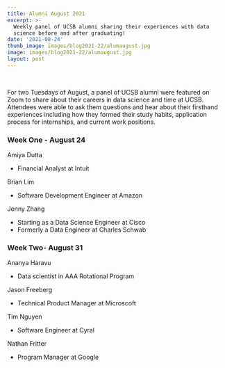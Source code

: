 ```yaml
---
title: Alumni August 2021
excerpt: >-
  Weekly panel of UCSB alumni sharing their experiences with data
  science before and after graduating!
date: '2021-08-24'
thumb_image: images/blog2021-22/alumaugust.jpg
image: images/blog2021-22/alumaugust.jpg
layout: post
---
```

<br/>

For two Tuesdays of August, a panel of UCSB alumni were featured on Zoom to share about their careers in data science and time at UCSB. Attendees were able to ask them questions and hear about their firsthand experiences including how they formed their study habits, application process for internships, and current work positions.

### Week One - August 24

Amiya Dutta
  - Financial Analyst at Intuit

Brian Lim
  - Software Development Engineer at Amazon

Jenny Zhang
  - Starting as a Data Science Engineer at Cisco
  - Formerly a Data Engineer at Charles Schwab

### Week Two- August 31

Ananya Haravu
  - Data scientist in AAA Rotational Program

Jason Freeberg
  - Technical Product Manager at Microscoft

Tim Nguyen
  - Software Engineer at Cyral

Nathan Fritter
  - Program Manager at Google

